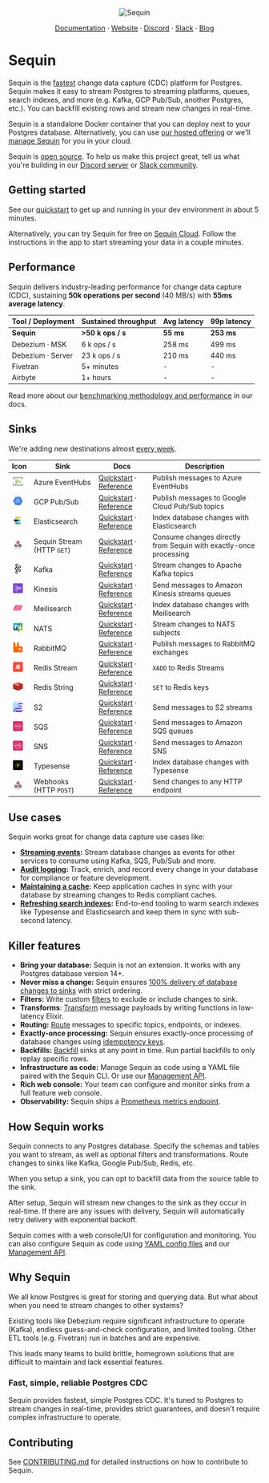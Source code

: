 <div align="center">

<img src="https://sqn-img-svr.eric-65f.workers.dev/?page=readme" alt="Sequin" height="80" />

<p align="center">
  <a href="https://sequinstream.com/docs">Documentation</a>
  ·
  <a href="https://sequinstream.com">Website</a>
  ·
  <a href="https://discord.gg/BV8wFXvNtY">Discord</a>
  ·
  <a href="https://join.slack.com/t/sequin-community/shared_invite/zt-37begzach-4aUwR5xt_XgivdvctZDemA">Slack</a>
  ·
  <a href="https://blog.sequinstream.com/">Blog</a>
</p>

</div>

# Sequin

Sequin is the [fastest](#performance) change data capture (CDC) platform for Postgres. Sequin makes it easy to stream Postgres to streaming platforms, queues, search indexes, and more (e.g. Kafka, GCP Pub/Sub, another Postgres, etc.). You can backfill existing rows and stream new changes in real-time.

Sequin is a standalone Docker container that you can deploy next to your Postgres database. Alternatively, you can use [our hosted offering](https://console.sequinstream.com) or we'll [manage Sequin](https://sequinstream.com/docs/sequin-managed/overview) for you in your cloud.

Sequin is [open source](./LICENSE). To help us make this project great, tell us what you're building in our [Discord server](https://discord.gg/BV8wFXvNtY) or [Slack community](https://join.slack.com/t/sequin-community/shared_invite/zt-37begzach-4aUwR5xt_XgivdvctZDemA).

## Getting started

See our [quickstart](https://sequinstream.com/docs/quickstart/webhooks) to get up and running in your dev environment in about 5 minutes.

Alternatively, you can try Sequin for free on [Sequin Cloud](https://console.sequinstream.com/register). Follow the instructions in the app to start streaming your data in a couple minutes.

## Performance

Sequin delivers industry-leading performance for change data capture (CDC), sustaining **50k operations per second** (40 MB/s) with **55ms average latency**.

| Tool / Deployment | Sustained throughput | Avg latency | 99p latency |
|-------------------|----------------------|-------------|-------------|
| **Sequin** | **>50 k ops / s** | **55 ms** | **253 ms** |
| Debezium · MSK | 6 k ops / s | 258 ms | 499 ms |
| Debezium · Server | 23 k ops / s | 210 ms  | 440 ms |
| Fivetran | 5+ minutes | - | - |
| Airbyte | 1+ hours | - | - |

Read more about our [benchmarking methodology and performance](https://sequinstream.com/docs/performance) in our docs.

## Sinks

We're adding new destinations almost [every week](.CHANGELOG.md).

| Icon | Sink | Docs | Description |
|------|------|------|-------------|
| <img src="docs/images/introduction/azure.png" alt="Azure EventHubs" width="24" height="24" /> | Azure EventHubs  | [Quickstart](https://sequinstream.com/docs/quickstart/azure-event-hubs) · [Reference](https://sequinstream.com/docs/reference/sinks/azure-event-hubs) | Publish messages to Azure EventHubs |
| <img src="docs/images/introduction/pub-sub.png" alt="GCP Pub/Sub" width="24" height="24" /> | GCP Pub/Sub | [Quickstart](https://sequinstream.com/docs/quickstart/gcp-pubsub) · [Reference](https://sequinstream.com/docs/reference/sinks/gcp-pubsub) | Publish messages to Google Cloud Pub/Sub topics |
| <img src="docs/images/introduction/elastic.png" alt="Elasticsearch" width="24" height="24" /> | Elasticsearch | [Quickstart](https://sequinstream.com/docs/quickstart/elasticsearch) · [Reference](https://sequinstream.com/docs/reference/sinks/elasticsearch) | Index database changes with Elasticsearch |
| <img src="docs/images/introduction/webhook.png" alt="HTTP Pull" width="24" height="24" /> | Sequin Stream (HTTP `GET`) | [Quickstart](https://sequinstream.com/docs/quickstart/sequin-stream) · [Reference](https://sequinstream.com/docs/reference/sinks/sequin-stream) | Consume changes directly from Sequin with exactly-once processing |
| <img src="docs/images/introduction/kafka.png" alt="Kafka" width="24" height="24" /> | Kafka | [Quickstart](https://sequinstream.com/docs/quickstart/kafka) · [Reference](https://sequinstream.com/docs/reference/sinks/kafka) | Stream changes to Apache Kafka topics |
| <img src="docs/images/introduction/kinesis.png" alt="Kinesis" width="24" height="24" /> | Kinesis | [Quickstart](https://sequinstream.com/docs/quickstart/kinesis) · [Reference](https://sequinstream.com/docs/reference/sinks/kinesis) | Send messages to Amazon Kinesis streams queues |
| <img src="docs/images/introduction/meilisearch.png" alt="Meilisearch" width="24" height="24" /> | Meilisearch | [Quickstart](https://sequinstream.com/docs/quickstart/meilisearch) · [Reference](https://sequinstream.com/docs/reference/sinks/meilisearch) | Index database changes with Meilisearch |
| <img src="docs/images/introduction/nats.png" alt="NATS" width="24" height="24" /> | NATS | [Quickstart](https://sequinstream.com/docs/quickstart/nats) · [Reference](https://sequinstream.com/docs/reference/sinks/nats) | Stream changes to NATS subjects |
| <img src="docs/images/introduction/rabbit.png" alt="RabbitMQ" width="24" height="24" /> | RabbitMQ | [Quickstart](https://sequinstream.com/docs/quickstart/rabbitmq) · [Reference](https://sequinstream.com/docs/reference/sinks/rabbitmq) | Publish messages to RabbitMQ exchanges |
| <img src="docs/images/introduction/redis-1.png" alt="Redis Stream" width="24" height="24" /> | Redis Stream | [Quickstart](https://sequinstream.com/docs/quickstart/redis-stream) · [Reference](https://sequinstream.com/docs/reference/sinks/redis-stream) | `XADD` to Redis Streams |
| <img src="docs/images/introduction/redis-2.png" alt="Redis String" width="24" height="24" /> | Redis String | [Quickstart](https://sequinstream.com/docs/quickstart/redis-string) · [Reference](https://sequinstream.com/docs/reference/sinks/redis-string) | `SET` to Redis keys  |
| <img src="docs/images/introduction/s2.png" alt="S2" width="24" height="24" /> | S2 | [Quickstart](https://sequinstream.com/docs/quickstart/s2) · [Reference](https://sequinstream.com/docs/reference/sinks/s2) | Send messages to S2 streams |
| <img src="docs/images/introduction/sqs.png" alt="SQS" width="24" height="24" /> | SQS | [Quickstart](https://sequinstream.com/docs/quickstart/sqs) · [Reference](https://sequinstream.com/docs/reference/sinks/sqs) | Send messages to Amazon SQS queues |
| <img src="docs/images/introduction/sns.png" alt="SNS" width="24" height="24" /> | SNS | [Quickstart](https://sequinstream.com/docs/quickstart/sns) · [Reference](https://sequinstream.com/docs/reference/sinks/sns) | Send messages to Amazon SNS |
| <img src="docs/images/introduction/typesense.png" alt="Typesense" width="24" height="24" /> | Typesense | [Quickstart](https://sequinstream.com/docs/quickstart/typesense) · [Reference](https://sequinstream.com/docs/reference/sinks/typesense) | Index database changes with Typesense |
| <img src="docs/images/introduction/webhook.png" alt="Webhook" width="24" height="24" /> | Webhooks (HTTP `POST`) | [Quickstart](https://sequinstream.com/docs/quickstart/webhooks) · [Reference](https://sequinstream.com/docs/reference/sinks/webhooks) | Send changes to any HTTP endpoint |

## Use cases

Sequin works great for change data capture use cases like:

- **[Streaming events](https://sequinstream.com/docs/how-to/trigger-automated-workflows):** Stream database changes as events for other services to consume using Kafka, SQS, Pub/Sub and more.
- **[Audit logging](https://sequinstream.com/docs/how-to/create-audit-logs):** Track, enrich, and record every change in your database for compliance or feature development.
- **[Maintaining a cache](https://sequinstream.com/docs/how-to/maintain-caches):** Keep application caches in sync with your database by streaming changes to Redis compliant caches.
- **[Refreshing search indexes](https://sequinstream.com/docs/how-to/sync-search-indexes):** End-to-end tooling to warm search indexes like Typesense and Elasticsearch and keep them in sync with sub-second latency.

## Killer features

- **Bring your database:** Sequin is not an extension. It works with any Postgres database version 14\+.
- **Never miss a change:** Sequin ensures [100% delivery of database changes to sinks](https://sequinstream.com/docs/concepts/consistency-model) with strict ordering.
- **Filters:** Write custom [filters](https://sequinstream.com/docs/reference/filters) to exclude or include changes to sink.
- **Transforms**: [Transform](https://sequinstream.com/docs/reference/transforms) message payloads by writing functions in low-latency Elixir.
- **Routing:** [Route](https://sequinstream.com/docs/reference/routing) messages to specific topics, endpoints, or indexes.
- **Exactly-once processing:** Sequin ensures exactly-once processing of database changes using [idempotency keys](https://sequinstream.com/docs/reference/messages#idempotency).
- **Backfills:** [Backfill](https://sequinstream.com/docs/reference/backfills) sinks at any point in time. Run partial backfills to only replay specific rows.
- **Infrastructure as code:** Manage Sequin as code using a YAML file paired with the Sequin CLI. Or use our [Management API](https://sequinstream.com/docs/management-api/introduction).
- **Rich web console:** Your team can configure and monitor sinks from a full feature web console.
- **Observability:** Sequin ships a [Prometheus metrics endpoint](https://sequinstream.com/docs/reference/metrics).

## How Sequin works

Sequin connects to any Postgres database. Specify the schemas and tables you want to stream, as well as optional filters and transformations. Route changes to sinks like Kafka, Google Pub/Sub, Redis, etc.

When you setup a sink, you can opt to backfill data from the source table to the sink.

After setup, Sequin will stream new changes to the sink as they occur in real-time. If there are any issues with delivery, Sequin will automatically retry delivery with exponential backoff.

Sequin comes with a web console/UI for configuration and monitoring. You can also configure Sequin as code using [YAML config files](https://sequinstream.com/docs/reference/sequin-yaml) and our [Management API](https://sequinstream.com/docs/management-api/introduction).

## Why Sequin

We all know Postgres is great for storing and querying data. But what about when you need to stream changes to other systems?

Existing tools like Debezium require significant infrastructure to operate (Kafka), endless guess-and-check configuration, and limited tooling. Other ETL tools (e.g. Fivetran) run in batches and are expensive.

This leads many teams to build brittle, homegrown solutions that are difficult to maintain and lack essential features.

### Fast, simple, reliable Postgres CDC

Sequin provides fastest, simple Postgres CDC. It's tuned to Postgres to stream changes in real-time, provides strict guarantees, and doesn't require complex infrastructure to operate.

## Contributing

See [CONTRIBUTING.md](./CONTRIBUTING.md) for detailed instructions on how to contribute to Sequin.
